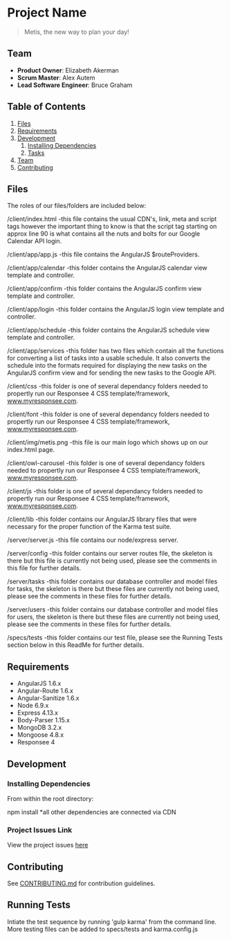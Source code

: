 # Project Name

> Metis, the new way to plan your day!

## Team

  - __Product Owner__: Elizabeth Akerman
  - __Scrum Master__: Alex Autem
  - __Lead Software Engineer__: Bruce Graham

## Table of Contents

1. [Files](#Files)
1. [Requirements](#requirements)
1. [Development](#development)
    1. [Installing Dependencies](#installing-dependencies)
    1. [Tasks](#tasks)
1. [Team](#team)
1. [Contributing](#contributing)

## Files
The roles of our files/folders are included below:

/client/index.html
  -this file contains the usual CDN's, link, meta and script tags however the important thing to know is that the script tag starting on approx line 90 is what contains all the nuts and bolts for our Google Calendar API login.

/client/app/app.js
  -this file contains the AngularJS $routeProviders.

/client/app/calendar
  -this folder contains the AngularJS calendar view template and controller.

/client/app/confirm
  -this folder contains the AngularJS confirm view template and controller.

/client/app/login
  -this folder contains the AngularJS login view template and controller.

/client/app/schedule
  -this folder contains the AngularJS schedule view template and controller.

/client/app/services
  -this folder has two files which contain all the functions for converting a list of tasks into a usable schedule.  It also converts the schedule into the formats required for displaying the new tasks on the AngularJS confirm view and for sending the new tasks to the Google API.

/client/css
  -this folder is one of several dependancy folders needed to propertly run our Responsee 4 CSS template/framework, www.myresponsee.com.

/client/font
  -this folder is one of several dependancy folders needed to propertly run our Responsee 4 CSS template/framework, www.myresponsee.com.

/client/img/metis.png
  -this file is our main logo which shows up on our index.html page.

/client/owl-carousel
  -this folder is one of several dependancy folders needed to propertly run our Responsee 4 CSS template/framework, www.myresponsee.com.

/client/js
  -this folder is one of several dependancy folders needed to propertly run our Responsee 4 CSS template/framework, www.myresponsee.com.

/client/lib
  -this folder contains our AngularJS library files that were necessary for the proper function of the Karma test suite.

/server/server.js
  -this file contains our node/express server.

/server/config
  -this folder contains our server routes file, the skeleton is there but this file is currently not being used, please see the comments in this file for further details.

/server/tasks
  -this folder contains our database controller and model files for tasks, the skeleton is there but these files are currently not being used, please see the comments in these files for further details.

/server/users
  -this folder contains our database controller and model files for users, the skeleton is there but these files are currently not being used, please see the comments in these files for further details.

/specs/tests
  -this folder contains our test file, please see the Running Tests section below in this ReadMe for further details.


## Requirements

- AngularJS 1.6.x
- Angular-Route 1.6.x
- Angular-Sanitize 1.6.x
- Node 6.9.x
- Express 4.13.x
- Body-Parser 1.15.x
- MongoDB 3.2.x
- Mongoose 4.8.x
- Responsee 4

## Development

### Installing Dependencies

From within the root directory:

npm install
*all other dependencies are connected via CDN


### Project Issues Link

View the project issues [here](https://waffle.io/communicativetech/metis)


## Contributing

See [CONTRIBUTING.md](CONTRIBUTING.md) for contribution guidelines.


## Running Tests

Intiate the test sequence by running 'gulp karma' from the command line.  More testing files can be added to specs/tests and karma.config.js
